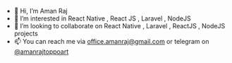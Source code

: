 - 👋 Hi, I’m Aman Raj
- 👀 I’m interested in React Native , React JS , Laravel , NodeJS
- 💞️ I’m looking to collaborate on React Native , Laravel , ReactJS , NodeJS projects
- 📫 You can reach me via office.amanraj@gmail.com or telegram on [@amanrajtoppoart](https://t.me/amanrajtoppoart)

<!---
amanrajtoppoart007/amanrajtoppoart007 is a ✨ special ✨ repository because its `README.md` (this file) appears on your GitHub profile.
You can click the Preview link to take a look at your changes.
--->
